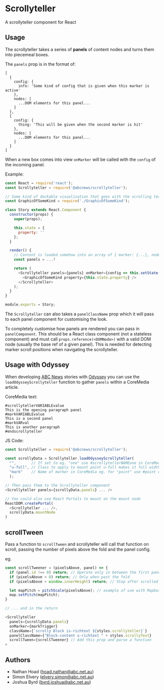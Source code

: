 # Scrollyteller

A scrollyteller component for React

## Usage

The scrollyteller takes a series of **panels** of content nodes and turns them into piecemeal boxes.

The `panels` prop is in the format of:

    [
      {
        config: {
          info: 'Some kind of config that is given when this marker is active'
        },
        nodes: [
          ...DOM elements for this panel...
        ]
      },
      {
        config: {
          thing: 'This will be given when the second marker is hit'
        },
        nodes: [
          ...DOM elements for this panel...
        ]
      }
    ]

When a new box comes into view `onMarker` will be called with the `config` of the incoming panel.

Example:

```javascript
const React = require('react');
const Scrollyteller = require('@abcnews/scrollyteller');

// Some kind of dockable visualisation that goes with the scrolling text
const GraphicOfSomeKind = require('./GraphicOfSomeKind');

class Story extends React.Component {
  constructor(props) {
    super(props);

    this.state = {
      property: ''
    };
  }

  render() {
    // Content is loaded somehow into an array of { marker: {...}, nodes: [...DOMNodes] }
    const panels = ...?

    return (
      <Scrollyteller panels={panels} onMarker={config => this.setState(state => ({ property: config.thing }))}>
        <GraphicOfSomeKind property={this.state.property} />
      </Scrollyteller>
    );
  }
}

module.exports = Story;
```

The `Scrollyteller` can also takes a `panelClassName` prop which it will pass to each panel component for customising the look.

To completely customise how panels are rendered you can pass in `panelComponent`. This should be a React class component (not a stateless component) and must call `props.reference(<DOMNode>)` with a valid DOM node (usually the base ref of a given panel). This is needed for detecting marker scroll positions when navigating the scrollyteller.

## Usage with Odyssey

When developing [ABC News](https://www.abc.net.au) stories with [Odyssey](https://github.com/abcnews/odyssey) you can use the `loadOdysseyScrollyteller` function to gather `panels` within a CoreMedia article.

CoreMedia text:

```
#scrollytellerVARIABLEvalue
This is the opening paragraph panel
#markVARIABLEvalue
This is a second panel
#markVARval
This is another paragraph
#endscrollyteller
```

JS Code:

```javascript
const Scrollyteller = require('@abcnews/scrollyteller');

const scrollyData = Scrollyteller.loadOdysseyScrollyteller(
  "",       // If set to eg. "one" use #scrollytellerNAMEone in CoreMedia
  "u-full", // Class to apply to mount point u-full makes it full width in Odyssey
  "mark"    // Name of marker in CoreMedia eg. for "point" use #point default: #mark
  );

// Then pass them to the Scrollyteller component
<Scrollyteller panels={scrollyData.panels} ... />

// You could also use React Portals to mount on the mount node
ReactDOM.createPortal(
  <Scrollyteller ... />,
  scrollyData.mountNode
)
```

## scrollTween

Pass a function to `scrollTween` and scrollyteller will call that function on scroll, passing the number of pixels above the fold and the panel config.

eg.

```javascript
const scrollTweener = (pixelsAbove, panel) => {
  if (panel.id !== 0) return; // Operate only in between the first panel
  if (pixelsAbove < 0) return; // Only when past the fold
  if (pixelsAbove > window.innerHeight) return; // Stop after scrolled past the screen

  let mapPitch = pitchScale(pixelsAbove); // example of use with Mapbox
  map.setPitch(mapPitch);
}

// ... and in the return

<Scrollyteller
  panels={scrollyData.panels}
  onMarker={markTrigger}
  className={`scrolly Block is-richtext ${styles.scrollyteller}`}
  panelClassName={"Block-content u-richtext " + styles.scrollyText}
  scrollTween={scrollTweener} // Add this prop and parse a function
>
```

## Authors

* Nathan Hoad ([hoad.nathan@abc.net.au](mailto:hoad.nathan@abc.net.au))
* Simon Elvery ([elvery.simon@abc.net.au](mailto:elvery.simon@abc.net.au))
* Joshua Byrd ([byrd.joshua@abc.net.au](mailto:byrd.joshua@abc.net.au))
